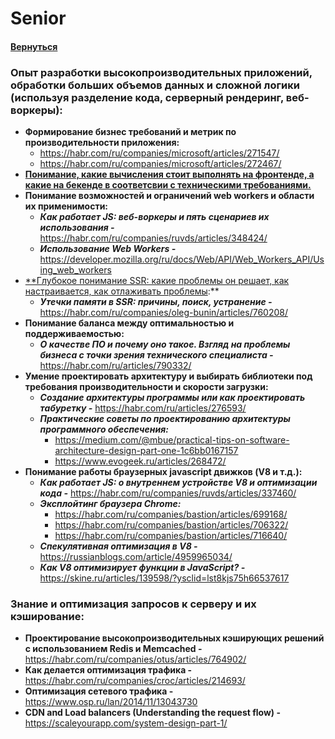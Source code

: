 # Senior

#### [Вернуться](../OPTIMIZATION.md)

### Опыт разработки высокопроизводительных приложений, обработки больших объемов данных и сложной логики (используя разделение кода, серверный рендеринг, веб-воркеры):

- **Формирование бизнес требований и метрик по производительности приложения:**
  - https://habr.com/ru/companies/microsoft/articles/271547/
  - https://habr.com/ru/companies/microsoft/articles/272467/
- [**Понимание, какие вычисления стоит выполнять на фронтенде, а какие на бекенде в соответсвии с техническими требованиями.**](https://ru.stackoverflow.com/questions/929258/%D0%92%D1%8B%D1%87%D0%B8%D1%81%D0%BB%D0%B5%D0%BD%D0%B8%D1%8F-%D0%BD%D0%B0-%D1%81%D1%82%D0%BE%D1%80%D0%BE%D0%BD%D0%B5-%D1%81%D0%B5%D1%80%D0%B2%D0%B5%D1%80%D0%B0-%D0%BA%D0%BB%D0%B8%D0%B5%D0%BD%D1%82%D0%B0)
- **Понимание возможностей и ограничений web workers и области их применимости:**
  - **_Как работает JS: веб-воркеры и пять сценариев их использования -_** https://habr.com/ru/companies/ruvds/articles/348424/
  - **_Использование Web Workers -_** https://developer.mozilla.org/ru/docs/Web/API/Web_Workers_API/Using_web_workers
- [\*\*Глубокое понимание SSR: какие проблемы он решает, как настраивается, как отлаживать проблемы](https://www.notion.so/Level-1-613debf60886476d8ae283e342d4d9a3?pvs=21):\*\*
  - **_Утечки памяти в SSR: причины, поиск, устранение -_** https://habr.com/ru/companies/oleg-bunin/articles/760208/
- **Понимание баланса между оптимальностью и поддерживаемостью:**
  - **_О качестве ПО и почему оно такое. Взгляд на проблемы бизнеса с точки зрения технического специалиста -_** https://habr.com/ru/articles/790332/
- **Умение проектировать архитектуру и выбирать библиотеки под требования производительности и скорости загрузки:**
  - **_Создание архитектуры программы или как проектировать табуретку -_** https://habr.com/ru/articles/276593/
  - **_Практические советы по проектированию архитектуры программного обеспечения:_**
    - https://medium.com/@mbue/practical-tips-on-software-architecture-design-part-one-1c6bb0167157
    - https://www.evogeek.ru/articles/268472/
- **Понимание работы браузерных javascript движков (V8 и т.д.):**
  - **_Как работает JS: о внутреннем устройстве V8 и оптимизации кода -_** https://habr.com/ru/companies/ruvds/articles/337460/
  - **_Эксплойтинг браузера Chrome:_**
    - https://habr.com/ru/companies/bastion/articles/699168/
    - https://habr.com/ru/companies/bastion/articles/706322/
    - https://habr.com/ru/companies/bastion/articles/716640/
  - **_Спекулятивная оптимизация в V8 -_** https://russianblogs.com/article/4959965034/
  - **_Как V8 оптимизирует функции в JavaScript? -_** https://skine.ru/articles/139598/?ysclid=lst8kjs75h66537617

### Знание и оптимизация запросов к серверу и их кэширование:

- **Проектирование высокопроизводительных кэширующих решений с использованием Redis и Memcached -** https://habr.com/ru/companies/otus/articles/764902/
- **Как делается оптимизация трафика -** https://habr.com/ru/companies/croc/articles/214693/
- **Оптимизация сетевого трафика -** https://www.osp.ru/lan/2014/11/13043730
- **CDN and Load balancers (Understanding the request flow) -** https://scaleyourapp.com/system-design-part-1/
